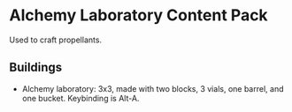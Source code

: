 # Alchemy Laboratory Content Pack

Used to craft propellants.

## Buildings

- Alchemy laboratory: 3x3, made with two blocks, 3 vials, one barrel, and one bucket. Keybinding is Alt-A.
